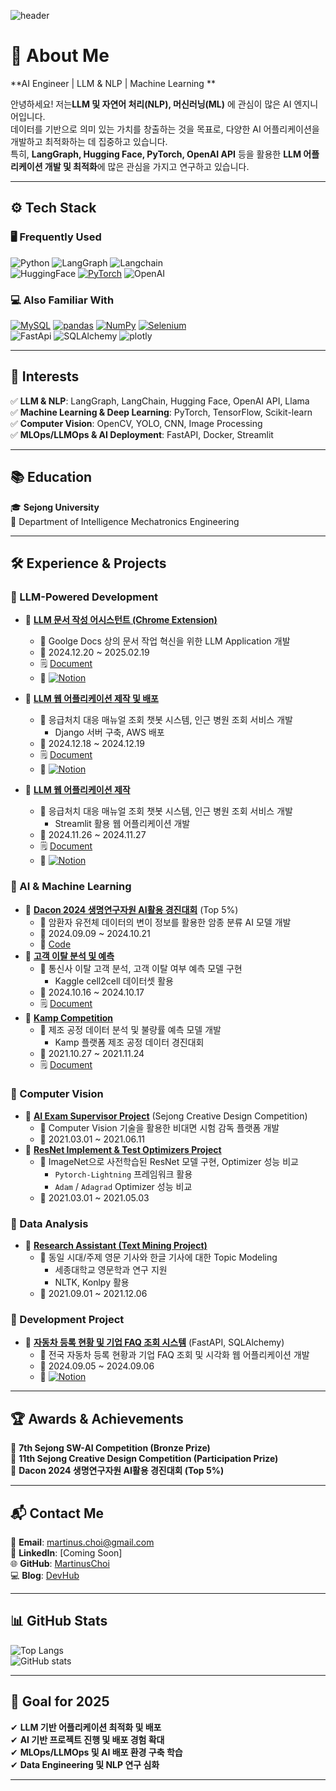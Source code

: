![header](https://capsule-render.vercel.app/api?type=waving&color=gradient&height=250&section=header&text=Choi%20YoungMin&fontSize=50)

# 🚀 About Me  
**AI Engineer | LLM & NLP | Machine Learning **  

안녕하세요! 저는**LLM 및 자연어 처리(NLP), 머신러닝(ML)** 에 관심이 많은 AI 엔지니어입니다.  
데이터를 기반으로 의미 있는 가치를 창출하는 것을 목표로, 다양한 AI 어플리케이션을 개발하고 최적화하는 데 집중하고 있습니다.  
특히, **LangGraph, Hugging Face, PyTorch, OpenAI API** 등을 활용한 **LLM 어플리케이션 개발 및 최적화**에 많은 관심을 가지고 연구하고 있습니다.  

---

## ⚙ Tech Stack  

### 🖥 Frequently Used  
![Python](https://img.shields.io/badge/Python-3776AB?style=flat-square&logo=Python&logoColor=white)
![LangGraph](https://img.shields.io/badge/LangGraph-1C3C3C?style=flat-square&logo=LangGraph&logoColor=white)
![Langchain](https://img.shields.io/badge/LangChain-1C3C3C?style=flat-square&logo=LangChain&logoColor=white)  
![HuggingFace](https://img.shields.io/badge/HuggingFace-FFD21E?style=flat-square&logo=HuggingFace&logoColor=white)
[![PyTorch](https://img.shields.io/badge/PyTorch-EE4C2C?style=flat-square&logo=PyTorch&logoColor=white)](https://github.com/MartinusChoi/ResNet_Pytorch)
![OpenAI](https://img.shields.io/badge/OpenAI-412991?style=flat-square&logo=OpenAI&logoColor=white)  

### 💻 Also Familiar With  
[![MySQL](https://img.shields.io/badge/MySQL-4479A1?style=flat-square&logo=MySQL&logoColor=white)]()
[![pandas](https://img.shields.io/badge/pandas-3F4F75?style=flat-square&logo=pandas&logoColor=white)]()
[![NumPy](https://img.shields.io/badge/NumPy-013243?style=flat-square&logo=NumPy&logoColor=white)]()
[![Selenium](https://img.shields.io/badge/Selenium-43B02A?style=flat-square&logo=Selenium&logoColor=white)](https://github.com/2021-2-Creative-Study/crawling)  
![FastApi](https://img.shields.io/badge/FastApi-009688?style=flat-square&logo=fastapi&logoColor=white)
![SQLAlchemy](https://img.shields.io/badge/SQLAlchemy-D71F00?style=flat-square&logo=SQLAlchemy&logoColor=white)
![plotly](https://img.shields.io/badge/plotly-3F4F75?style=flat-square&logo=plotly&logoColor=white)  

---

## 👀 Interests  

✅ **LLM & NLP**: LangGraph, LangChain, Hugging Face, OpenAI API, Llama   
✅ **Machine Learning & Deep Learning**: PyTorch, TensorFlow, Scikit-learn   
✅ **Computer Vision**: OpenCV, YOLO, CNN, Image Processing  
✅ **MLOps/LLMOps & AI Deployment**: FastAPI, Docker, Streamlit

---

## 📚 Education  
🎓 **Sejong University**  
📌 Department of Intelligence Mechatronics Engineering  

---

## 🛠 Experience & Projects

### 🔹 LLM-Powered Development

- 📌 **[LLM 문서 작성 어시스턴트 (Chrome Extension)](https://github.com/SKNETWORKS-FAMILY-AICAMP/SKN05-Final-3Team)**
    - 🎯 Goolge Docs 상의 문서 작업 혁신을 위한 LLM Application 개발
    - 📅 2024.12.20 ~ 2025.02.19
    - 🗒️ [Document](https://github.com/SKNETWORKS-FAMILY-AICAMP/SKN05-FINAL-3TEAM/blob/main/Docs/SKN05_3Team_%EC%B5%9C%EC%A2%85%EB%B0%9C%ED%91%9C%EC%9E%90%EB%A3%8C.pdf)
    - 🔗 [![Notion](https://img.shields.io/badge/Notion-000000?style=flat-square&logo=Notion&logoColor=white)](https://alluring-cerise-57f.notion.site/FinPilot-Home-1655128db47f80cabc52e0568a116d94)

- 📌 **[LLM 웹 어플리케이션 제작 및 배포](https://github.com/SKNETWORKS-FAMILY-AICAMP/SKN05-4TH-2Team)**
    - 🎯 응급처치 대응 매뉴얼 조회 챗봇 시스템, 인근 병원 조회 서비스 개발
        - Django 서버 구축, AWS 배포
    - 📅 2024.12.18 ~ 2024.12.19
    - 🗒️ [Document](https://github.com/SKNETWORKS-FAMILY-AICAMP/SKN05-4TH-2TEAM/blob/main/SKN05-4th-2Team/SKN05-4th-2Team-%EB%B0%9C%ED%91%9C%EC%9E%90%EB%A3%8C.pdf)
    - 🔗 [![Notion](https://img.shields.io/badge/Notion-000000?style=flat-square&logo=Notion&logoColor=white)](https://upbeat-william-67d.notion.site/SKN-Term-Project-4-1601ac6c275c80dd9710cc16caecd8d1)

- 📌 **[LLM 웹 어플리케이션 제작](https://github.com/SKNETWORKS-FAMILY-AICAMP/SKN05-4TH-2Team)**
    - 🎯 응급처치 대응 매뉴얼 조회 챗봇 시스템, 인근 병원 조회 서비스 개발
        - Streamlit 활용 웹 어플리케이션 개발
    - 📅 2024.11.26 ~ 2024.11.27
    - 🗒️ [Document](https://github.com/SKNETWORKS-FAMILY-AICAMP/SKN05-3RD-2TEAM/blob/main/SKN05-3rd-2Team%20document.pdf)
    - 🔗 [![Notion](https://img.shields.io/badge/Notion-000000?style=flat-square&logo=Notion&logoColor=white)](https://upbeat-william-67d.notion.site/SKN5-Term-Project-3-1521ac6c275c80e9af84f6d1d8c52e1e)

### 🔹 AI & Machine Learning  
- 📌 **[Dacon 2024 생명연구자원 AI활용 경진대회](https://dacon.io/competitions/official/236355/overview/description)** (Top 5%)
    - 🎯 암환자 유전체 데이터의 변이 정보를 활용한 암종 분류 AI 모델 개발
    - 📅 2024.09.09 ~ 2024.10.21
    - 🔗 [Code](https://dacon.io/competitions/official/236355/codeshare/12074)
- 📌 **[고객 이탈 분석 및 예측](https://github.com/SKNETWORKS-FAMILY-AICAMP/SKN05-2ST-1TEAM)** 
    - 🎯 통신사 이탈 고객 분석, 고객 이탈 여부 예측 모델 구현
        - Kaggle cell2cell 데이터셋 활용
    - 📅 2024.10.16 ~ 2024.10.17
    - 🗒️ [Document](https://github.com/SKNETWORKS-FAMILY-AICAMP/SKN05-2ST-1TEAM/blob/main/%EA%B0%80%EC%9E%85%20%EA%B3%A0%EA%B0%9D%20%EC%9D%B4%ED%83%88%20%EC%98%88%EC%B8%A1%20%EB%B3%B4%EA%B3%A0%EC%84%9C.1%EC%A1%B0.hwp)
- 📌 **[Kamp Competition](https://github.com/MartinusChoi/Kamp-Competition-2024)**
    - 🎯 제조 공정 데이터 분석 및 불량률 예측 모델 개발
        - Kamp 플랫폼 제조 공정 데이터 경진대회
    - 📅 2021.10.27 ~ 2021.11.24
    - 🗒️ [Document](https://github.com/SKNETWORKS-FAMILY-AICAMP/SKN05-2ST-1TEAM/blob/main/%EA%B0%80%EC%9E%85%20%EA%B3%A0%EA%B0%9D%20%EC%9D%B4%ED%83%88%20%EC%98%88%EC%B8%A1%20%EB%B3%B4%EA%B3%A0%EC%84%9C.1%EC%A1%B0.hwp)

### 🔹 Computer Vision  
- 📌 **[AI Exam Supervisor Project](https://github.com/capstone-pcy)** (Sejong Creative Design Competition)
    - 🎯 Computer Vision 기술을 활용한 비대면 시험 감독 플랫폼 개발
    - 📅 2021.03.01 ~ 2021.06.11
- 📌 **[ResNet Implement & Test Optimizers Project](https://github.com/MartinusChoi/Object-Detection-with-ResNet-Pytorch-2021)**
    - 🎯 ImageNet으로 사전학습된 ResNet 모델 구현, Optimizer 성능 비교
        - `Pytorch-Lightning` 프레임워크 활용
        - `Adam` / `Adagrad` Optimizer 성능 비교
    - 📅 2021.03.01 ~ 2021.05.03

### 🔹 Data Analysis
- 📌 **[Research Assistant (Text Mining Project)](https://github.com/MartinusChoi/Text-Mining-Project)**
    - 🎯 동일 시대/주제 영문 기사와 한글 기사에 대한 Topic Modeling
        - 세종대학교 영문학과 연구 지원
        - NLTK, Konlpy 활용
    - 📅 2021.09.01 ~ 2021.12.06

### 🔹 Development Project
- 📌 **[자동차 등록 현황 및 기업 FAQ 조회 시스템](https://github.com/SKNETWORKS-FAMILY-AICAMP/SKN05-1nd-3Team)** (FastAPI, SQLAlchemy)
    - 🎯 전국 자동차 등록 현황과 기업 FAQ 조회 및 시각화 웹 어플리케이션 개발
    - 📅 2024.09.05 ~ 2024.09.06
    - 🔗 [![Notion](https://img.shields.io/badge/Notion-000000?style=flat-square&logo=Notion&logoColor=white)](https://upbeat-william-67d.notion.site/SKN5-Term-Project-1-19a1ac6c275c80c987d2e27f4c4382ce)

---

## 🏆 Awards & Achievements  
🏅 **7th Sejong SW-AI Competition (Bronze Prize)**  
🏅 **11th Sejong Creative Design Competition (Participation Prize)**  
🏅 **Dacon 2024 생명연구자원 AI활용 경진대회 (Top 5%)**  

---

## 📬 Contact Me  
📧 **Email**: [martinus.choi@gmail.com](mailto:martinus.choi@gmail.com)  
💼 **LinkedIn**: [Coming Soon]  
🌐 **GitHub**: [MartinusChoi](https://github.com/MartinusChoi)   
💻 **Blog**: [DevHub](https://velog.io/@martinus99/posts)  

---

## 📊 GitHub Stats  
![Top Langs](https://github-readme-stats.vercel.app/api/top-langs/?username=MartinusChoi&layout=compact&theme=dark)  
![GitHub stats](https://github-readme-stats.vercel.app/api?username=MartinusChoi&show_icons=true&theme=dark)  

---

## 🎯 Goal for 2025  
✔ **LLM 기반 어플리케이션 최적화 및 배포**  
✔ **AI 기반 프로젝트 진행 및 배포 경험 확대**  
✔ **MLOps/LLMOps 및 AI 배포 환경 구축 학습**  
✔ **Data Engineering 및 NLP 연구 심화**  

---

